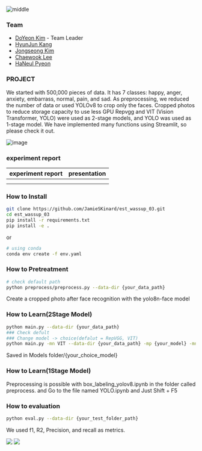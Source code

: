 ![middle](https://capsule-render.vercel.app/api?type=cylinder&color=0147FF&height=150&section=header&text=Wassup&fontColor=FFFFFF&fontSize=70&animation=fadeIn&fontAlignY=55)

### Team
- [DoYeon Kim](https://github.com/electronicguy97) - Team Leader
- [HyunJun Kang](https://github.com/)
- [Jongseong Kim](https://github.com/JamieSKinard)
- [Chaewook Lee](https://github.com/leecw12)
- [HaNeul Pyeon](https://github.com/Haneul1002)

### PROJECT
We started with 500,000 pieces of data.
It has 7 classes: happy, anger, anxiety, embarrass, normal, pain, and sad.
As preprocessing, we reduced the number of data or used YOLOv8 to crop only the faces. Cropped photos to reduce storage capacity to use less GPU
Repvgg and VIT (Vision Transformer, YOLO) were used as 2-stage models, and YOLO was used as 1-stage model.
We have implemented many functions using Streamlit, so please check it out.

![image](https://github.com/electronicguy97/est_wassup_03/assets/103613730/41417652-dea9-4123-a3d9-5332af6f4bc6)

### experiment report
|experiment report|presentation|
|---|---|
|||
|||

### How to Install
```bash
git clone https://github.com/JamieSKinard/est_wassup_03.git
cd est_wassup_03
pip install -r requirements.txt
pip install -e .
```
or
```bash
# using conda
conda env create -f env.yaml
```

### How to Pretreatment
```bash
# check default path
python preprocess/preprocess.py --data-dir {your_data_path}
```
Create a cropped photo after face recognition with the yolo8n-face model

### How to Learn(2Stage Model)
```bash
python main.py --data-dir {your_data_path}
### Check defult
### Change model -> choice(defalut = RepVGG, VIT)
python main.py -mn VIT --data-dir {your_data_path} -mp {your_model} -mn {Reppvgg or VIT}
```
Saved in Models folder/{your_choice_model}

### How to Learn(1Stage Model)
Preprocessing is possible with box_labeling_yolov8.ipynb in the folder called preprocess.
and Go to the file named YOLO.ipynb and Just Shift + F5

### How to evaluation
```bash
python eval.py --data-dir {your_test_folder_path}
```
We used f1, R2, Precision, and recall as metrics.

<img src="https://img.shields.io/badge/PyTorch-EE4C2C?style=for-the-badge&logo=PyTorch&logoColor=white"> <img src = "https://img.shields.io/badge/python-3776AB?style=for-the-badge&logo=python&logoColor=white">
